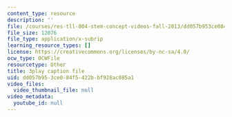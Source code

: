 ```yaml
---
content_type: resource
description: ''
file: /courses/res-tll-004-stem-concept-videos-fall-2013/dd057b953ce084f5422bbf928ac085a1_pazn1IIeDEU.srt
file_size: 12076
file_type: application/x-subrip
learning_resource_types: []
license: https://creativecommons.org/licenses/by-nc-sa/4.0/
ocw_type: OCWFile
resourcetype: Other
title: 3play caption file
uid: dd057b95-3ce0-84f5-422b-bf928ac085a1
video_files:
  video_thumbnail_file: null
video_metadata:
  youtube_id: null
---
```

